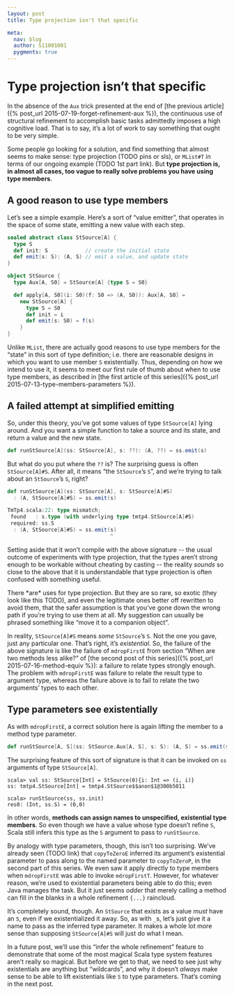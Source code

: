 ```yaml
---
layout: post
title: Type projection isn't that specific

meta:
  nav: blog
  author: S11001001
  pygments: true
---
```


Type projection isn’t that specific
===================================

In the absence of the `Aux` trick presented at the end of
[the previous article]({% post_url 2015-07-19-forget-refinement-aux %}),
the continuous use of structural refinement to accomplish basic tasks
admittedly imposes a high cognitive load.  That is to say, it’s a lot
of work to say something that ought to be very simple.

Some people go looking for a solution, and find something that almost
seems to make sense: type projection (TODO pins or sls), or `MList#T`
in terms of our ongoing example (TODO 1st part link).  But **type
projection is, in almost all cases, too vague to really solve problems
you have using type members**.

A good reason to use type members
---------------------------------

Let’s see a simple example.  Here’s a sort of “value emitter”, that
operates in the space of some state, emitting a new value with each
step.

```scala
sealed abstract class StSource[A] {
  type S
  def init: S            // create the initial state
  def emit(s: S): (A, S) // emit a value, and update state
}

object StSource {
  type Aux[A, S0] = StSource[A] {type S = S0}

  def apply[A, S0](i: S0)(f: S0 => (A, S0)): Aux[A, S0] =
    new StSource[A] {
      type S = S0
      def init = i
      def emit(s: S0) = f(s)
    }
}
```

Unlike `MList`, there are actually good reasons to use type members
for the “state” in this sort of type definition; i.e. there are
reasonable designs in which you want to use member `S` existentially.
Thus, depending on how we intend to use it, it seems to meet our first
rule of thumb about when to use type members, as described in
[the first article of this series]({% post_url 2015-07-13-type-members-parameters %}).

A failed attempt at simplified emitting
---------------------------------------

So, under this theory, you’ve got some values of type `StSource[A]`
lying around.  And you want a simple function to take a source and its
state, and return a value and the new state.

```scala
def runStSource[A](ss: StSource[A], s: ??): (A, ??) = ss.emit(s)
```

But what do you put where the `??` is?  The surprising guess is often
`StSource[A]#S`.  After all, it means “the `StSource`’s `S`”, and
we’re trying to talk about an `StSource`’s `S`, right?

```scala
def runStSource[A](ss: StSource[A], s: StSource[A]#S)
  : (A, StSource[A]#S) = ss.emit(s)

TmTp4.scala:22: type mismatch;
 found   : s.type (with underlying type tmtp4.StSource[A]#S)
 required: ss.S
  : (A, StSource[A]#S) = ss.emit(s)
                                 ^
```

Setting aside that it won’t compile with the above signature -- the
usual outcome of experiments with type projection, that the types
aren’t strong enough to be workable without cheating by casting -- the
reality *sounds* so close to the above that it is understandable that
type projection is often confused with something useful.

<div class="side-note">
  There *are* uses for type projection.  But they are so rare, so
  exotic (they look like this TODO), and even the legitimate ones
  better off rewritten to avoid them, that the safer assumption is
  that you’ve gone down the wrong path if you’re trying to use them at
  all.  My suggestion can usually be phrased something like “move it
  to a companion object”.
</div>

In reality, `StSource[A]#S` means *some* `StSource`’s `S`.  Not the
one you gave, just any particular one.  That’s right, it’s
*existential*.  So, the failure of the above signature is like the
failure of `mdropFirstE` from section “When are two methods less
alike?” of [the second post of this series]({% post_url
2015-07-16-method-equiv %}): a failure to relate types strongly
enough.  The problem with `mdropFirstE` was failure to relate the
result type to argument type, whereas the failure above is to fail to
relate the two arguments’ types to each other.

Type parameters see existentially
---------------------------------

As with `mdropFirstE`, a correct solution here is again lifting the
member to a method type parameter.

```scala
def runStSource[A, S](ss: StSource.Aux[A, S], s: S): (A, S) = ss.emit(s)
```

The surprising feature of this sort of signature is that it can be
invoked on `ss` arguments of type `StSource[A]`.

```
scala> val ss: StSource[Int] = StSource(0){i: Int => (i, i)}
ss: tmtp4.StSource[Int] = tmtp4.StSource$$anon$1@300b5011

scala> runStSource(ss, ss.init)
res0: (Int, ss.S) = (0,0)
```

In other words, **methods can assign names to unspecified, existential
type members**.  So even though we have a value whose type doesn’t
refine `S`, Scala still infers this type as the `S` argument to pass
to `runStSource`.

By analogy with type parameters, though, this isn’t too surprising.
We’ve already seen (TODO link) that `copyToZeroE` inferred its
argument’s existential parameter to pass along to the named parameter
to `copyToZeroP`, in the second part of this series.  We even saw it
apply directly to type members when `mdropFirstE` was able to invoke
`mdropFirstT`.  However, for whatever reason, we’re used to
existential parameters being able to do this; even Java manages the
task.  But it just seems *odder* that merely calling a method can fill
in the blanks in a whole refinement `{...}` raincloud.

It’s completely sound, though.  An `StSource` that exists as a value
*must* have an `S`, even if we existentialized it away.  So, as with
`_`s, let’s just give it a name to pass as the inferred type
parameter.  It makes a whole lot more sense than supposing
`StSource[A]#S` will just do what I mean.

In a future post, we’ll use this “infer the whole refinement” feature
to demonstrate that some of the most magical Scala type system
features aren’t really so magical.  But before we get to that, we need
to see just why existentials are anything but “wildcards”, and why it
doesn’t *always* make sense to be able to lift existentials like `S`
to type parameters.  That’s coming in the next post.

